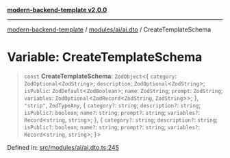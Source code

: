 [**modern-backend-template v2.0.0**](../../../../README.md)

***

[modern-backend-template](../../../../modules.md) / [modules/ai/ai.dto](../README.md) / CreateTemplateSchema

# Variable: CreateTemplateSchema

> `const` **CreateTemplateSchema**: `ZodObject`\<\{ `category`: `ZodOptional`\<`ZodString`\>; `description`: `ZodOptional`\<`ZodString`\>; `isPublic`: `ZodDefault`\<`ZodBoolean`\>; `name`: `ZodString`; `prompt`: `ZodString`; `variables`: `ZodOptional`\<`ZodRecord`\<`ZodString`, `ZodString`\>\>; \}, `"strip"`, `ZodTypeAny`, \{ `category?`: `string`; `description?`: `string`; `isPublic?`: `boolean`; `name?`: `string`; `prompt?`: `string`; `variables?`: `Record`\<`string`, `string`\>; \}, \{ `category?`: `string`; `description?`: `string`; `isPublic?`: `boolean`; `name?`: `string`; `prompt?`: `string`; `variables?`: `Record`\<`string`, `string`\>; \}\>

Defined in: [src/modules/ai/ai.dto.ts:245](https://github.com/maemreyo/saas-4cus-nodejs/blob/1a77de11cd6eaefe66c31c7f5de281673fc25ce5/src/modules/ai/ai.dto.ts#L245)
